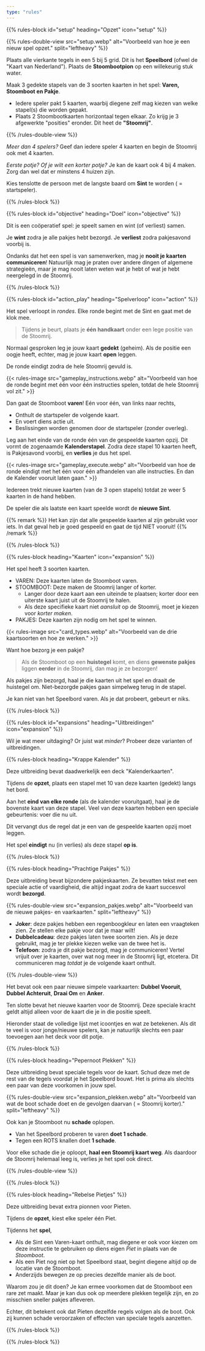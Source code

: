 ```yaml
---
type: "rules"
---
```


{{% rules-block id="setup" heading="Opzet" icon="setup" %}}

{{% rules-double-view src="setup.webp" alt="Voorbeeld van hoe je een nieuw spel opzet." split="leftheavy" %}}

Plaats alle vierkante tegels in een 5 bij 5 grid. Dit is het **Speelbord** (ofwel de "Kaart van Nederland"). Plaats de **Stoombootpion** op een willekeurig stuk water.

Maak 3 gedekte stapels van de 3 soorten kaarten in het spel: **Varen, Stoomboot en Pakje**.

* Iedere speler pakt 5 kaarten, waarbij diegene zelf mag kiezen van welke stapel(s) die worden gepakt.
* Plaats 2 Stoombootkaarten horizontaal tegen elkaar. Zo krijg je 3 afgewerkte "posities" eronder. Dit heet de **"Stoomrij"**.

{{% /rules-double-view %}}

_Meer dan 4 spelers?_ Geef dan iedere speler 4 kaarten en begin de Stoomrij ook met 4 kaarten.

_Eerste potje? Of je wilt een korter potje?_ Je kan de kaart ook 4 bij 4 maken. Zorg dan wel dat er minstens 4 huizen zijn.

Kies tenslotte de persoon met de langste baard om **Sint** te worden ( = startspeler).

{{% /rules-block %}}

{{% rules-block id="objective" heading="Doel" icon="objective" %}}

Dit is een coöperatief spel: je speelt samen en wint (of verliest) samen.

Je **wint** zodra je alle pakjes hebt bezorgd. Je **verliest** zodra pakjesavond voorbij is.

Ondanks dat het een spel is van samenwerken, mag je **nooit je kaarten communiceren**! Natuurlijk mag je praten over andere dingen of algemene strategieën, maar je mag nooit laten weten wat je hebt of wat je hebt neergelegd in de Stoomrij.

{{% /rules-block %}}

{{% rules-block id="action_play" heading="Spelverloop" icon="action" %}}

Het spel verloopt in _rondes_. Elke ronde begint met de Sint en gaat met de klok mee. 

> Tijdens je beurt, plaats je **één handkaart** onder een lege positie van de Stoomrij.

Normaal gesproken leg je jouw kaart **gedekt** (geheim). Als de positie een oogje heeft, echter, mag je jouw kaart **open** leggen.

De ronde eindigt zodra de hele Stoomrij gevuld is.

{{< rules-image src="gameplay_instructions.webp" alt="Voorbeeld van hoe de ronde begint met één voor één instructies spelen, totdat de hele Stoomrij vol zit." >}}

Dan gaat de Stoomboot **varen**! Eén voor één, van links naar rechts,

* Onthult de startspeler de volgende kaart.
* En voert diens actie uit.
* Beslissingen worden genomen door de startspeler (zonder overleg).

Leg aan het einde van de ronde één van de gespeelde kaarten opzij. Dit vormt de zogenaamde **Kalenderstapel**. Zodra deze stapel 10 kaarten heeft, is Pakjesavond voorbij, en **verlies** je dus het spel.

{{< rules-image src="gameplay_execute.webp" alt="Voorbeeld van hoe de ronde eindigt met het één voor één afhandelen van alle instructies. En dan de Kalender vooruit laten gaan." >}}

Iedereen trekt nieuwe kaarten (van de 3 open stapels) totdat ze weer 5 kaarten in de hand hebben.

De speler die als laatste een kaart speelde wordt de **nieuwe Sint**.

{{% remark %}}
Het kan zijn dat alle gespeelde kaarten al zijn gebruikt voor iets. In dat geval heb je goed gespeeld en gaat de tijd NIET vooruit!
{{% /remark %}}

{{% /rules-block %}}

{{% rules-block heading="Kaarten" icon="expansion" %}}

Het spel heeft 3 soorten kaarten.

* VAREN: Deze kaarten laten de Stoomboot varen.
* STOOMBOOT: Deze maken de Stoomrij langer of korter. 
  * Langer door deze kaart aan een uiteinde te plaatsen; korter door een uiterste kaart juist uit de Stoomrij te halen. 
  * Als deze specifieke kaart niet _aansluit_ op de Stoomrij, moet je kiezen voor _korter maken_.
* PAKJES: Deze kaarten zijn nodig om het spel te winnen.

{{< rules-image src="card_types.webp" alt="Voorbeeld van de drie kaartsoorten en hoe ze werken." >}}

Want hoe bezorg je een pakje?

> Als de Stoomboot op een **huistegel** komt, en diens **gewenste pakjes** liggen **eerder** in de Stoomrij, dan mag je ze bezorgen!

Als pakjes zijn bezorgd, haal je die kaarten uit het spel en draait de huistegel om. Niet-bezorgde pakjes gaan simpelweg terug in de stapel.

Je kan niet van het Speelbord varen. Als je dat probeert, gebeurt er niks.

{{% /rules-block %}}

{{% rules-block id="expansions" heading="Uitbreidingen" icon="expansion" %}}

Wil je wat meer uitdaging? Or juist wat _minder_? Probeer deze varianten of uitbreidingen.

{{% rules-block heading="Krappe Kalender" %}}

Deze uitbreiding bevat daadwerkelijk een deck "Kalenderkaarten".

Tijdens de **opzet**, plaats een stapel met 10 van deze kaarten (gedekt) langs het bord.

Aan het **eind van elke ronde** (als de kalender vooruitgaat), haal je de bovenste kaart van deze stapel. Veel van deze kaarten hebben een speciale gebeurtenis: voer die nu uit.

Dit vervangt dus de regel dat je een van de gespeelde kaarten opzij moet leggen.

Het spel **eindigt** nu (in verlies) als deze stapel **op is**.

{{% /rules-block %}}

{{% rules-block heading="Prachtige Pakjes" %}}

Deze uitbreiding bevat bijzondere pakjeskaarten. Ze bevatten tekst met een speciale actie of vaardigheid, die altijd ingaat zodra de kaart succesvol wordt **bezorgd**.

{{% rules-double-view src="expansion_pakjes.webp" alt="Voorbeeld van de nieuwe pakjes- en vaarkaarten." split="leftheavy" %}}

* **Joker**: deze pakjes hebben een regenboogkleur en laten een vraagteken zien. Ze stellen elke pakje voor dat je maar wilt!
* **Dubbelcadeau**: deze pakjes laten twee soorten zien. Als je deze gebruikt, mag je ter plekke kiezen welke van de twee het is.
* **Telefoon**: zodra je dit pakje bezorgd, mag je communiceren! Vertel vrijuit over je kaarten, over wat nog meer in de Stoomrij ligt, etcetera. Dit communiceren mag _totdat_ je de volgende kaart onthult.

{{% /rules-double-view %}}

Het bevat ook een paar nieuwe simpele vaarkaarten: **Dubbel Vooruit**, **Dubbel Achteruit**, **Draai Om** en **Anker**.

Ten slotte bevat het nieuwe kaarten voor de Stoomrij. Deze speciale kracht geldt altijd alleen voor de kaart die je in die positie speelt.

Hieronder staat de volledige lijst met icoontjes en wat ze betekenen. Als dit te veel is voor jonge/nieuwe spelers, kan je natuurlijk slechts een paar toevoegen aan het deck voor dit potje.

<div id="rules-table-stoomIcoontjes"></div>

{{% /rules-block %}}

{{% rules-block heading="Pepernoot Plekken" %}}

Deze uitbreiding bevat speciale tegels voor de kaart. Schud deze met de rest van de tegels voordat je het Speelbord bouwt. Het is prima als slechts een paar van deze voorkomen in jouw spel.

<div id="rules-table-pepernootPlekken"></div>

{{% rules-double-view src="expansion_plekken.webp" alt="Voorbeeld van wat de boot schade doet en de gevolgen daarvan ( = Stoomrij korter)." split="leftheavy" %}}

Ook kan je Stoomboot nu **schade** oplopen.

* Van het Speelbord proberen te varen **doet 1 schade**. 
* Tegen een ROTS knallen doet **1 schade**. 

Voor elke schade die je oploopt, **haal een Stoomrij kaart weg**. Als daardoor de Stoomrij helemaal leeg is, verlies je het spel ook direct.

{{% /rules-double-view %}}

{{% /rules-block %}}

{{% rules-block heading="Rebelse Pietjes" %}}

Deze uitbreiding bevat extra pionnen voor Pieten.

Tijdens de **opzet**, kiest elke speler één Piet.

Tijdenns het **spel**,

* Als de Sint een Varen-kaart onthult, mag diegene er ook voor kiezen om deze instructie te gebruiken op diens eigen _Piet_ in plaats van de _Stoomboot_.
* Als een Piet nog niet op het Speelbord staat, begint diegene altijd op de locatie van de Stoomboot.
* Anderzijds bewegen ze op precies dezelfde manier als de boot.

Waarom zou je dit doen? Je kan ermee voorkomen dat de Stoomboot een rare zet maakt. Maar je kan dus ook op meerdere plekken tegelijk zijn, en zo misschien sneller pakjes afleveren.

Echter, dit betekent ook dat Pieten dezelfde regels volgen als de boot. Ook zij kunnen schade veroorzaken of effecten van speciale tegels aanzetten.

{{% /rules-block %}}

{{% /rules-block %}}